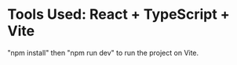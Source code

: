 # Tools Used: React + TypeScript + Vite

"npm install" then
"npm run dev" to run the project on Vite.
